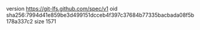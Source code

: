 version https://git-lfs.github.com/spec/v1
oid sha256:7994d41e859be3d499151dcceb4f397c37684b77335bacbada08f5b178a337c2
size 1571
